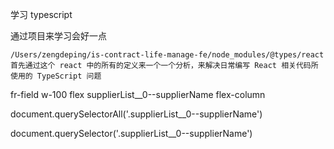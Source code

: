 学习 typescript 

通过项目来学习会好一点

```
/Users/zengdeping/is-contract-life-manage-fe/node_modules/@types/react
首先通过这个 react 中的所有的定义来一个一个分析，来解决日常编写 React 相关代码所使用的 TypeScript 问题
```

fr-field w-100 flex supplierList__0--supplierName flex-column 

document.querySelectorAll('.supplierList__0--supplierName')

document.querySelector('.supplierList__0--supplierName')



